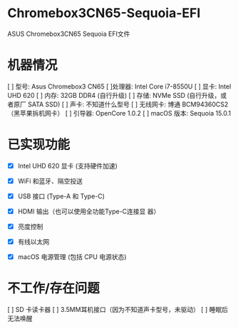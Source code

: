 # Chromebox3CN65-Sequoia-EFI
ASUS Chromebox3CN65 Sequoia EFI文件

# 机器情况

[ ] 型号: Asus Chromebox3 CN65
[ ]处理器: Intel Core i7-8550U
[ ] 显卡: Intel UHD 620
[ ] 内存: 32GB DDR4 (自行升级)
[ ] 存储: NVMe SSD (自行升级，或者原厂 SATA SSD)
[ ] 声卡: 不知道什么型号
[ ] 无线网卡: 博通 BCM94360CS2 （黑苹果拆机网卡）
[ ] 引导器: OpenCore 1.0.2
[ ] macOS 版本: Sequoia 15.0.1

# 已实现功能

- [x] Intel UHD 620 显卡 (支持硬件加速)
      
- [x] WiFi 和蓝牙、隔空投送

- [x]  USB 接口 (Type-A 和 Type-C)
- [x] HDMI 输出（也可以使用全功能Type-C连接显 器）
- [x] 亮度控制
- [x] 有线以太网
- [x] macOS 电源管理 (包括 CPU 电源状态)
 
 # 不工作/存在问题
 
 [ ] SD 卡读卡器
 [ ] 3.5MM耳机接口（因为不知道声卡型号，未驱动）
 [ ] 睡眠后无法唤醒
